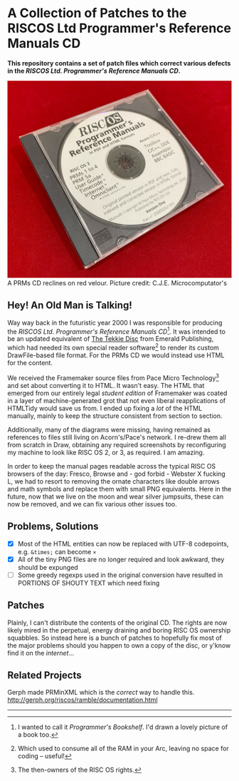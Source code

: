 A Collection of Patches to the RISCOS Ltd Programmer's Reference Manuals CD
===========================================================================

**This repository contains a set of patch files which correct various defects in the _RISCOS Ltd. Programmer's Reference Manuals CD_.**

![CD](velour.jpg)
A PRMs CD reclines on red velour. Picture credit: C.J.E. Microcomputator's

Hey! An Old Man is Talking!
---------------------------
Way way back in the futuristic year 2000 I was responsible for producing the _RISCOS Ltd. Programmer's Reference Manuals CD_[^1]. It was intended to be an updated equivalent of [The Tekkie Disc](https://archive.org/details/the-tekkie-disc) from Emerald Publishing, which had needed its own special reader software[^2] to render its custom DrawFile-based file format. For the PRMs CD we would instead use HTML for the content.

We received the Framemaker source files from Pace Micro Technology[^3] and set about converting it to HTML. It wasn't easy. The HTML that emerged from our entirely legal _student edition_ of Framemaker was coated in a layer of machine-generated grot that not even liberal reapplications of HTMLTidy would save us from. I ended up fixing a *lot* of the HTML manually, mainly to keep the structure consistent from section to section.

Additionally, many of the diagrams were missing, having remained as references to files still living on Acorn's/Pace's network. I re-drew them all from scratch in Draw, obtaining any required screenshots by reconfiguring my machine to look like RISC OS 2, or 3, as required. I am amazing.

In order to keep the manual pages readable across the typical RISC OS browsers of the day: Fresco, Browse and - god forbid - Webster X fucking L, we had to resort to removing the ornate characters like double arrows and math symbols and replace them with small PNG equivalents. Here in the future, now that we live on the moon and wear silver jumpsuits, these can now be removed, and we can fix various other issues too.

Problems, Solutions
-------------------
* [X] Most of the HTML entities can now be replaced with UTF-8 codepoints, e.g. `&times;` can become `×`
* [X] All of the tiny PNG files are no longer required and look awkward, they should be expunged
* [ ] Some greedy regexps used in the original conversion have resulted in PORTIONS OF SHOUTY TEXT which need fixing

Patches
-------
Plainly, I can't distribute the contents of the original CD. The rights are now likely mired in the perpetual, energy draining and boring RISC OS ownership squabbles. So instead here is a bunch of patches to hopefully fix most of the major problems should you happen to own a copy of the disc, or y'know find it on the _internet_...

Related Projects
----------------
Gerph made PRMinXML which is the _correct_ way to handle this. http://gerph.org/riscos/ramble/documentation.html

---

[^1]: I wanted to call it _Programmer's Bookshelf_. I'd drawn a lovely picture of a book too.

[^2]: Which used to consume all of the RAM in your Arc, leaving no space for coding – useful!

[^3]: The then-owners of the RISC OS rights.
